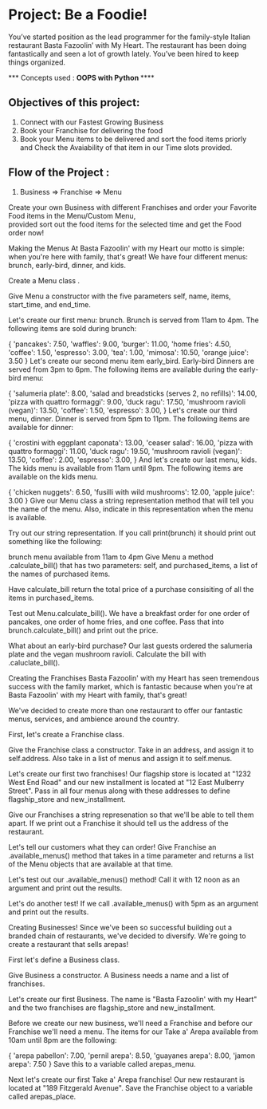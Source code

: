 
 # Project: Be a Foodie!
 
You’ve started position as the lead programmer for the family-style Italian restaurant Basta Fazoolin’ with My Heart. 
The restaurant has been doing fantastically and seen a lot of growth lately. You’ve been hired to keep things organized.

*** Concepts used : <strong> OOPS with Python </strong>****
## Objectives of this project: 
  1) Connect with our Fastest Growing Business
  2) Book your Franchise for delivering the food 
  3) Book your Menu items to be delivered and sort the food items priorly and Check the Avaiability of that item in our Time slots provided.

## Flow of the Project :
  1) Business => Franchise => Menu
  
  Create your own Business with different Franchises and order your Favorite Food items in the Menu/Custom Menu,<br>
  provided sort out the food items for the selected time and get the Food order now!
  
Making the Menus
At Basta Fazoolin' with my Heart our motto is simple: when you're here with family, that's great! We have four different menus: brunch, early-bird, dinner, and kids.

Create a Menu class .

Give Menu a constructor with the five parameters self, name, items, start_time, and end_time.

Let's create our first menu: brunch. Brunch is served from 11am to 4pm. The following items are sold during brunch:

{
  'pancakes': 7.50, 'waffles': 9.00, 'burger': 11.00, 'home fries': 4.50, 'coffee': 1.50, 'espresso': 3.00, 'tea': 1.00, 'mimosa': 10.50, 'orange juice': 3.50
}
Let's create our second menu item early_bird. Early-bird Dinners are served from 3pm to 6pm. The following items are available during the early-bird menu:

{
  'salumeria plate': 8.00, 'salad and breadsticks (serves 2, no refills)': 14.00, 'pizza with quattro formaggi': 9.00, 'duck ragu': 17.50, 'mushroom ravioli (vegan)': 13.50, 'coffee': 1.50, 'espresso': 3.00,
}
Let's create our third menu, dinner. Dinner is served from 5pm to 11pm. The following items are available for dinner:

{
  'crostini with eggplant caponata': 13.00, 'ceaser salad': 16.00, 'pizza with quattro formaggi': 11.00, 'duck ragu': 19.50, 'mushroom ravioli (vegan)': 13.50, 'coffee': 2.00, 'espresso': 3.00,
}
And let's create our last menu, kids. The kids menu is available from 11am until 9pm. The following items are available on the kids menu.

{
  'chicken nuggets': 6.50, 'fusilli with wild mushrooms': 12.00, 'apple juice': 3.00
}
Give our Menu class a string representation method that will tell you the name of the menu. Also, indicate in this representation when the menu is available.

Try out our string representation. If you call print(brunch) it should print out something like the following:

brunch menu available from 11am to 4pm
Give Menu a method .calculate_bill() that has two parameters: self, and purchased_items, a list of the names of purchased items.

Have calculate_bill return the total price of a purchase consisiting of all the items in purchased_items.

Test out Menu.calculate_bill(). We have a breakfast order for one order of pancakes, one order of home fries, and one coffee. Pass that into brunch.calculate_bill() and print out the price.

What about an early-bird purchase? Our last guests ordered the salumeria plate and the vegan mushroom ravioli. Calculate the bill with .caluclate_bill().

Creating the Franchises
Basta Fazoolin' with my Heart has seen tremendous success with the family market, which is fantastic because when you're at Basta Fazoolin' with my Heart with family, that's great!

We've decided to create more than one restaurant to offer our fantastic menus, services, and ambience around the country.

First, let's create a Franchise class.

Give the Franchise class a constructor. Take in an address, and assign it to self.address. Also take in a list of menus and assign it to self.menus.

Let's create our first two franchises! Our flagship store is located at "1232 West End Road" and our new installment is located at "12 East Mulberry Street". Pass in all four menus along with these addresses to define flagship_store and new_installment.

Give our Franchises a string represenation so that we'll be able to tell them apart. If we print out a Franchise it should tell us the address of the restaurant.

Let's tell our customers what they can order! Give Franchise an .available_menus() method that takes in a time parameter and returns a list of the Menu objects that are available at that time.

Let's test out our .available_menus() method! Call it with 12 noon as an argument and print out the results.

Let's do another test! If we call .available_menus() with 5pm as an argument and print out the results.

Creating Businesses!
Since we've been so successful building out a branded chain of restaurants, we've decided to diversify. We're going to create a restaurant that sells arepas!

First let's define a Business class.

Give Business a constructor. A Business needs a name and a list of franchises.

Let's create our first Business. The name is "Basta Fazoolin' with my Heart" and the two franchises are flagship_store and new_installment.

Before we create our new business, we'll need a Franchise and before our Franchise we'll need a menu. The items for our Take a' Arepa available from 10am until 8pm are the following:

{
  'arepa pabellon': 7.00, 'pernil arepa': 8.50, 'guayanes arepa': 8.00, 'jamon arepa': 7.50
}
Save this to a variable called arepas_menu.

Next let's create our first Take a' Arepa franchise! Our new restaurant is located at "189 Fitzgerald Avenue". Save the Franchise object to a variable called arepas_place.
  


